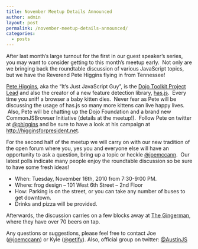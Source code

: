 ```yaml
---
title: November Meetup Details Announced
author: admin
layout: post
permalink: /november-meetup-details-announced/
categories:
  - posts
---
```

After last month&#8217;s large turnout for the first in our guest speaker&#8217;s series, you may want to consider getting to this month&#8217;s meetup early.  Not only are we bringing back the roundtable discussion of various JavaScript topics, but we have the Reverend Pete Higgins flying in from Tennessee!

[Pete Higgins][1], aka the &#8220;It&#8217;s Just JavaScript Guy&#8221;, is the [Dojo Toolkit Project Lead][2] and also the creator of a new feature detection library, [has.js][3].  Every time you sniff a browser a baby kitten dies.  Never fear as Pete will be discussing the usage of has.js so many more kittens can live happy lives.  Also, Pete will be chatting up the Dojo Foundation and a brand new CommonJSBrowser Initiative (details at the meetup!).  Follow Pete on twitter at [@phiggins][1] and be sure to have a look at his campaign at <http://higginsforpresident.net>.

For the second half of the meetup we will carry on with our new tradition of the open forum where you, yes you and everyone else will have an opportunity to ask a question, bring up a topic or heckle [@joemccann][4].  Our latest polls indicate many people enjoy the roundtable discussion so be sure to have some fresh ideas!

  * When: Tuesday, November 16th, 2010 from 7:30-9:00 PM.
  * Where: frog design – 101 West 6th Street – 2nd Floor
  * How: Parking is on the street, or you can take any number of buses to get downtown.
  * Drinks and pizza will be provided.

Afterwards, the discussion carries on a few blocks away at [The Gingerman][5], where they have over 70 beers on tap.

Any questions or suggestions, please feel free to contact Joe ([@joemccann][6]) or Kyle ([@getify][7]). Also, official group on twitter: [@AustinJS][8]

 [1]: http://twitter.com/phiggins
 [2]: http://www.dojotoolkit.org/
 [3]: http://github.com/phiggins42/has.js
 [4]: http://twitter.com/joemccann
 [5]: http://gingermanpub.com/
 [6]: http://twitter.com/joemccann "Joe McCann on Twitter"
 [7]: http://twitter.com/getify "Kyle Simpson on Twitter"
 [8]: http://twitter.com/austinjs "AustinJS on Twitter"
